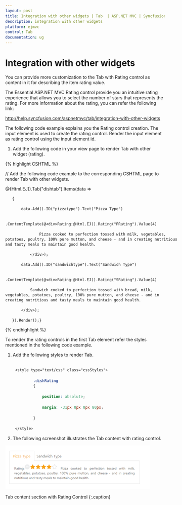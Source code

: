 ```yaml
---
layout: post
title: Integration with other widgets | Tab  | ASP.NET MVC | Syncfusion
description: integration with other widgets
platform: ejmvc
control: Tab 
documentation: ug
---
```


# Integration with other widgets

You can provide more customization to the Tab with Rating control as content in it for describing the item rating value.

The Essential ASP.NET MVC Rating control provide you an intuitive rating experience that allows you to select the number of stars that represents the rating. For more information about the rating, you can refer the following link:

<http://help.syncfusion.com/aspnetmvc/tab/integration-with-other-widgets>

The following code example explains you the Rating control creation. The input element is used to create the rating control. Render the input element as rating control using the input element id. 

1. Add the following code in your view page to render Tab with other widget (rating).



{% highlight CSHTML %}

// Add the following code example to the corresponding CSHTML page to render Tab with other widgets.



<div style="width:550px">

@{Html.EJ().Tab("dishtab").Items(data =>

	   {

		   data.Add().ID("pizzatype").Text("Pizza Type")

			   .ContentTemplate(@<div>Rating:@Html.EJ().Rating("PRating").Value(4)

				   Pizza cooked to perfection tossed with milk, vegetables, potatoes, poultry, 100% pure mutton, and cheese - and in creating nutritious and tasty meals to maintain good health.

			   </div>);

		   data.Add().ID("sandwichtype").Text("Sandwich Type")

			   .ContentTemplate(@<div>Rating:@Html.EJ().Rating("SRating").Value(4)

			   Sandwich cooked to perfection tossed with bread, milk, vegetables, potatoes, poultry, 100% pure mutton, and cheese - and in creating nutritious and tasty meals to maintain good health.

		   </div>);

	   }).Render();}

</div>

{% endhighlight %}

To render the rating controls in the first Tab element refer the styles mentioned in the following code example. 

1. Add the following styles to render Tab.

   ~~~ css

	<style type="text/css" class="cssStyles">

			.dishRating 
			{

				position: absolute;

				margin: -31px 0px 0px 80px;

			}       

	</style>

   ~~~
   


2. The following screenshot illustrates the Tab content with rating control. 

![](Integration-with-other-widgets_images/Integration-with-other-widgets_img1.png)

Tab content section with Rating Control
{:.caption}


